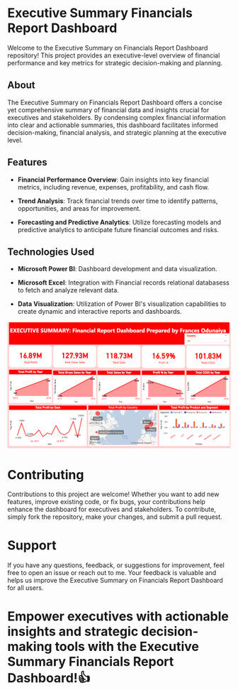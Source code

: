 # Executive Summary Financials Report Dashboard

Welcome to the Executive Summary on Financials Report Dashboard repository! This project provides an executive-level overview of financial performance and key metrics for strategic decision-making and planning.

## About
The Executive Summary on Financials Report Dashboard offers a concise yet comprehensive summary of financial data and insights crucial for executives and stakeholders. By condensing complex financial information into clear and actionable summaries, this dashboard facilitates informed decision-making, financial analysis, and strategic planning at the executive level.

## Features
- **Financial Performance Overview**: Gain insights into key financial metrics, including revenue, expenses, profitability, and cash flow.
  
- **Trend Analysis**: Track financial trends over time to identify patterns, opportunities, and areas for improvement.
  
- **Forecasting and Predictive Analytics**: Utilize forecasting models and predictive analytics to anticipate future financial outcomes and risks.

## Technologies Used

- **Microsoft Power BI**: Dashboard development and data visualization.
  
- **Microsoft Excel**: Integration with Financial records relational databasess to fetch and analyze relevant data.
  
- **Data Visualization**: Utilization of Power BI's visualization capabilities to create dynamic and interactive reports and dashboards.
  

<img src = "https://github.com/Frances-Odunaiya/PowerBi_Dashboard/blob/main/Executive%20Financial%20Summary%20Dashboard/Financial%20Report.png">



# Contributing
Contributions to this project are welcome! Whether you want to add new features, improve existing code, or fix bugs, your contributions help enhance the dashboard for executives and stakeholders. To contribute, simply fork the repository, make your changes, and submit a pull request.

# Support
If you have any questions, feedback, or suggestions for improvement, feel free to open an issue or reach out to me. Your feedback is valuable and helps us improve the Executive Summary on Financials Report Dashboard for all users.

# Empower executives with actionable insights and strategic decision-making tools with the Executive Summary Financials Report Dashboard!👍


